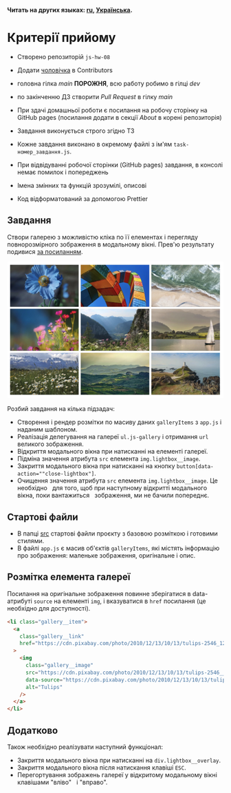 **Читать на других языках: [ru](README.md), [Українська](README.ua.md).**

# Критерії прийому

- Створено репозиторій `js-hw-08`
- Додати [чоловічка](https://github.com/HennadiiMariiev) в Contributors
- головна гілка *main* **ПОРОЖНЯ**, всю работу робимо в гілці *dev*
- по закінченню ДЗ створити *Pull Request* в гілку *main*

- При здачі домашньої роботи є посилання на робочу сторінку на GitHub pages
  (посилання додати в секції *About* в корені репозиторія)
- Завдання виконується строго згідно ТЗ
- Кожне завдання виконано в окремому файлі з ім'ям `task-номер_завдання.js`.
- При відвідуванні робочої сторінки (GitHub pages) завдання, в консолі немає
  помилок і попереджень
- Імена змінних та функцій зрозумілі, описові
- Код відформатований за допомогою Prettier


## Завдання

Створи галерею з можливістю кліка по її елементах і перегляду повнорозмірного
зображення в модальному вікні. Прев'ю результату подивися
[за посиланням](https://take.ms/ZvBD0E).

![Прев'ю](preview.jpg)

Розбий завдання на кілька підзадач:

- Створення і рендер розмітки по масиву даних `galleryItems` з `app.js` і
  наданим шаблоном.
- Реалізація делегування на галереї `ul.js-gallery` і отримання `url` великого
  зображення.
- Відкриття модального вікна при натисканні на елементі галереї.
- Підміна значення атрибута `src` елемента `img.lightbox__image`.
- Закриття модального вікна при натисканні на кнопку
  `button[data-action=""close-lightbox"]`.
- Очищення значення атрибута `src` елемента `img.lightbox__image`. Це необхідно
    для того, щоб при наступному відкритті модального вікна, поки вантажиться
    зображення, ми не бачили попереднє.

## Стартові файли

- В папці [src](./src) стартові файли проєкту з базовою розміткою і
  готовими стилями.
- В файлі `app.js` є масив об'єктів `galleryItems`, які містять інформацію про
  зображення: маленьке зображення, оригінальне і опис.

## Розмітка елемента галереї

Посилання на оригінальне зображення повинне зберігатися в data-атрибуті `source`
на елементі `img`, і вказуватися в `href` посилання (це необхідно для
доступності).

```html
<li class="gallery__item">
  <a
    class="gallery__link"
    href="https://cdn.pixabay.com/photo/2010/12/13/10/13/tulips-2546_1280.jpg"
  >
    <img
      class="gallery__image"
      src="https://cdn.pixabay.com/photo/2010/12/13/10/13/tulips-2546__340.jpg"
      data-source="https://cdn.pixabay.com/photo/2010/12/13/10/13/tulips-2546_1280.jpg"
      alt="Tulips"
    />
  </a>
</li>
```

## Додатково

Також необхідно реалізувати наступний функціонал:

- Закриття модального вікна при натисканні на `div.lightbox__overlay`.
- Закриття модального вікна після натискання клавіші `ESC`.
- Перегортування зображень галереї у відкритому модальному вікні клавішами
  "вліво"   і "вправо".
